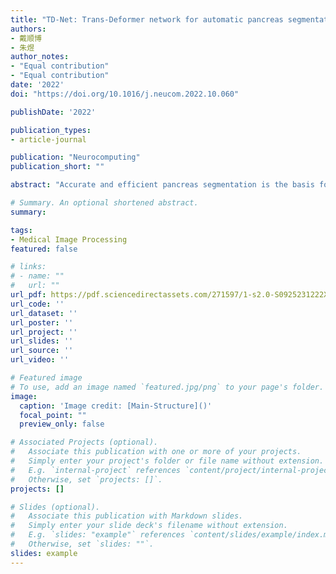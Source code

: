 ```yaml
---
title: "TD-Net: Trans-Deformer network for automatic pancreas segmentation. Neurocomputing"
authors:
- 戴顺博
- 朱煜
author_notes:
- "Equal contribution"
- "Equal contribution"
date: '2022'
doi: "https://doi.org/10.1016/j.neucom.2022.10.060"

publishDate: '2022'

publication_types:
- article-journal

publication: "Neurocomputing"
publication_short: ""

abstract: "Accurate and efficient pancreas segmentation is the basis for subsequent diagnosis and qualitative treatment of pancreatic cancer. Segmenting the pancreas from abdominal CT images is a challenging task because the morphology of the pancreas varies greatly among different individuals and may be affected by problems such as the unbalanced category and blurred boundaries. This paper proposes a two-stage Trans-Deformer network to solve these problems of pancreas segmentation. To be specific, we first use 2D Unet for coarse segmentation to generate candidate regions of the pancreas. In the fine segmentation stage, we propose to integrate deformable convolution into Vision Transformer (VIT) for solving the deformation problem of the pancreas. For the problem of blurred boundaries caused by low contrast in the pancreas, a multi-input module based on wavelet decomposition is proposed to make our network pay more attention to high-frequency texture information. In addition, we propose using the Scale Inter-active Fusion (SIF) module to merge local features and global features. Our method was evaluated on the public NIH dataset including 82 abdominal contrast-enhanced CT volumes and the public MSD dataset including 281 abdominal contrast-enhanced CT volumes via fourfold cross-validation. We have achieved the average Dice Similarity Coefficient (DSC) values of 89.89 ± 1.82 % on the NIH dataset, and 91.22 ± 1.37 % on the MSD dataset, outperforming other exiting state-of-the-art pancreas segmentation methods."

# Summary. An optional shortened abstract.
summary: 

tags:
- Medical Image Processing
featured: false

# links:
# - name: ""
#   url: ""
url_pdf: https://pdf.sciencedirectassets.com/271597/1-s2.0-S0925231222X0043X/1-s2.0-S0925231222013418/main.pdf?X-Amz-Security-Token=IQoJb3JpZ2luX2VjEGIaCXVzLWVhc3QtMSJHMEUCIDeqL%2FbhxoseOtcNQjYZ7WpCzVdRUJXH1M3uM4c0d91HAiEA5UeVYX0MxtpWUXE9ku3pI2rrb0zoBnKex4CXcshvjA8quwUIu%2F%2F%2F%2F%2F%2F%2F%2F%2F%2F%2FARAFGgwwNTkwMDM1NDY4NjUiDCtuo8QJ3Ydk8%2Fp7aSqPBTLc9n4CCAQVXXs2j8K7Oo0gON2kWHRLUu8FxZ8CYCwmQ8Euj8BWmmBQbu52u1xflhzCRAugTQ0gCGzfUQwnXA46e0hSNXgBKKhnSCU8%2BqRXs702t%2BD%2BzBe66tKSZyhXME9gquBHe0z3EK3ByxKD6bY9459MeLFaVp53bWksoTfSvXxVI%2B5mHDt9abi7lP1mgrNDGTSaUD1F%2FY2R2cB0iR8BodmF35mcRGF%2FU0B6LWuP5l9P3ohIwW12J7DYC6Y7oRDq7fB1yLar2YLWzcWo6gwGRJHohJLxCNf5PL65i3vUbPuasN8Rwv6%2FWEEjSGg%2F87fVG7GsdF72sYArnW1JKabJhf2KxZyr8b1oaw7WYLvOQtNcE1z8sDH1HQpkA5n1ixz9mtOn9h4ziUAr5OOmxxjt3DFxrFfgWqbUQKz1XZ7W%2F9cyYke33I82Dp5Q1ZsU%2F153C63B7RDAPlvRsqHv5MmwIkJgsZRE10njAoNPpqjnybvk0d11PUajuICK8o0qhCZFzaGet%2FnFakSoRxWGBULfq6fimCHBubnDm%2FaApLDidk1yXSvJ3WxS7n%2Fed9NHw1WiaAkhvyHDJh%2FTjPb3aQBbuyNMniAc%2F2va0midsp2LRs%2FKk7ZLPmUJRahuYBOe3BrCDVdSMbyUJeVDLEjHXBeVxXjBi1P%2B1ovTuO4080U5y7HFrI1WXIS78RtkvxxJkt3pIb2rEjdgyGy4Om%2Bt%2Fy0XpfNMiu%2BHY2a5g5k9QhWSxJg6mdEl%2FUE8TG%2BfpoQSN%2BN70Pb3LhzhIsuHWVAMHMB3aTgDqpyCioLHbEunw%2BOyhPXkqWBQBWm6xK9%2B4LD6UEnlpixHkukld507PiPrphv%2FWx4QTRhJfiRYZDliJVsw4%2FGWqwY6sQGp9xwgq%2BpGWvhZSX6mABhS5QKIMGHDUyvlMMLJGGoWTFjw4WzLG4QY%2BADOA0PleiSkBBEzzb94%2Fp5nVtlQ8%2BPqeAkKeANiU%2Bg1DLml0utJ0eBSqkpDKOufebyx44yXLIIUmSZGmzz9qAzNlZTwhM5cX%2FUR3s9l9ua3I3ctox2HS2Epz6NfZ7XF%2BE10962u92bT5r5kjSxvtuXUcN6EBPdn5QST6oQwhKRAS7yBzRciFZ8%3D&X-Amz-Algorithm=AWS4-HMAC-SHA256&X-Amz-Date=20231128T103927Z&X-Amz-SignedHeaders=host&X-Amz-Expires=300&X-Amz-Credential=ASIAQ3PHCVTY6LZCOYOK%2F20231128%2Fus-east-1%2Fs3%2Faws4_request&X-Amz-Signature=62426d886d073f226ecedd9f54bef3f56613802e7a8e3e34e2210ab99fc44504&hash=439b24707041126ea40d20ca13b04d0ff57e3f0bcce70e4f486714849226ac33&host=68042c943591013ac2b2430a89b270f6af2c76d8dfd086a07176afe7c76c2c61&pii=S0925231222013418&tid=spdf-4841923f-b8c1-4405-937d-f197bbb68e31&sid=9b12ec6f7832114b1a4b56878b35eeb97d9bgxrqa&type=client&tsoh=d3d3LnNjaWVuY2VkaXJlY3QuY29t&ua=10155d5d005307060355&rr=82d1fcb74b1016a6&cc=us
url_code: ''
url_dataset: ''
url_poster: ''
url_project: ''
url_slides: ''
url_source: ''
url_video: ''

# Featured image
# To use, add an image named `featured.jpg/png` to your page's folder. 
image:
  caption: 'Image credit: [Main-Structure]()'
  focal_point: ""
  preview_only: false

# Associated Projects (optional).
#   Associate this publication with one or more of your projects.
#   Simply enter your project's folder or file name without extension.
#   E.g. `internal-project` references `content/project/internal-project/index.md`.
#   Otherwise, set `projects: []`.
projects: []

# Slides (optional).
#   Associate this publication with Markdown slides.
#   Simply enter your slide deck's filename without extension.
#   E.g. `slides: "example"` references `content/slides/example/index.md`.
#   Otherwise, set `slides: ""`.
slides: example
---
```

